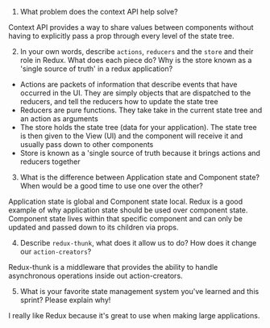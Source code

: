 1. What problem does the context API help solve?

Context API provides a way to share values between components without having to explicitly pass a prop through every level of the state tree.

2. In your own words, describe `actions`, `reducers` and the `store` and their role in Redux. What does each piece do? Why is the store known as a 'single source of truth' in a redux application?

- Actions are packets of information that describe events that have occurred in the UI. They are simply objects that are dispatched to the reducers, and tell the reducers how to update the state tree
- Reducers are pure functions. They take take in the current state tree and an action as arguments
- The store holds the state tree (data for your application). The state tree is then given to the View (UI) and the component will receive it and usually pass down to other components
- Store is known as a 'single source of truth because it brings actions and reducers together

3. What is the difference between Application state and Component state? When would be a good time to use one over the other?

Application state is global and Component state local. Redux is a good example of why application state should be used over component state. Component state lives within that specific component and can only be updated and passed down to its children via props.

4. Describe `redux-thunk`, what does it allow us to do? How does it change our `action-creators`?

Redux-thunk is a middleware that provides the ability to handle asynchronous operations inside out action-creators.

5. What is your favorite state management system you've learned and this sprint? Please explain why!

I really like Redux because it's great to use when making large applications.
